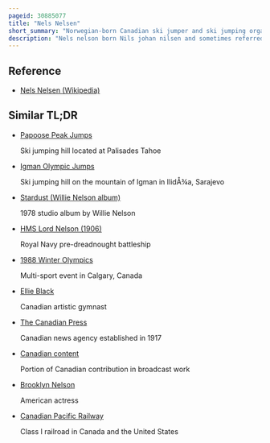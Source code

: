 ```yaml
---
pageid: 30885077
title: "Nels Nelsen"
short_summary: "Norwegian-born Canadian ski jumper and ski jumping organizer"
description: "Nels nelson born Nils johan nilsen and sometimes referred to as Nels Nelson was a canadian canadian norwegian Ski Jumper who was active between 1916 and 1932. Later he was ski Jumping Organizer. During the 1920s he was among the World's best Ski Jumpers and held the World Record for 73 Meters from 1925 to 1930. Born in Salangen, he moved with his Family to Revelstoke, British Columbia, in 1912. He is known for bringing the Sport of ski Jumping to canada and made his Debut in 1915 on the nearby big Hill. He competed throughout Canada and the United States, and became canadian Champion five Times. Despite holding the Record he was not permitted to participate in the 1928 Winter Olympics because Officials did not consider it suitable to have to work his Way to switzerland."
---
```


## Reference

- [Nels Nelsen (Wikipedia)](https://en.wikipedia.org/?curid=30885077)

## Similar TL;DR

- [Papoose Peak Jumps](/tldr/en/papoose-peak-jumps)

  Ski jumping hill located at Palisades Tahoe

- [Igman Olympic Jumps](/tldr/en/igman-olympic-jumps)

  Ski jumping hill on the mountain of Igman in IlidÅ¾a, Sarajevo

- [Stardust (Willie Nelson album)](/tldr/en/stardust-willie-nelson-album)

  1978 studio album by Willie Nelson

- [HMS Lord Nelson (1906)](/tldr/en/hms-lord-nelson-1906)

  Royal Navy pre-dreadnought battleship

- [1988 Winter Olympics](/tldr/en/1988-winter-olympics)

  Multi-sport event in Calgary, Canada

- [Ellie Black](/tldr/en/ellie-black)

  Canadian artistic gymnast

- [The Canadian Press](/tldr/en/the-canadian-press)

  Canadian news agency established in 1917

- [Canadian content](/tldr/en/canadian-content)

  Portion of Canadian contribution in broadcast work

- [Brooklyn Nelson](/tldr/en/brooklyn-nelson)

  American actress

- [Canadian Pacific Railway](/tldr/en/canadian-pacific-railway)

  Class I railroad in Canada and the United States
